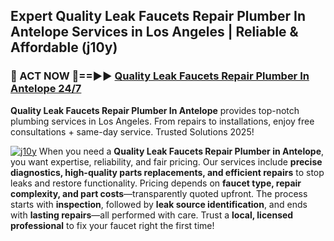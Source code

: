 ## Expert Quality Leak Faucets Repair Plumber In Antelope Services in Los Angeles | Reliable & Affordable (j10y)  

<h3>🚿 ACT NOW 🌟==►► <a href="https://tinyurl.com/2ne6vx2x" rel="nofollow">Quality Leak Faucets Repair Plumber In Antelope 24/7</a></h3>

**Quality Leak Faucets Repair Plumber In Antelope** provides top-notch plumbing services in Los Angeles. From repairs to installations, enjoy free consultations + same-day service. Trusted Solutions 2025!

[![j10y](https://i.imgur.com/4PFF4AK.jpeg)](https://tinyurl.com/2ne6vx2x)
When you need a **Quality Leak Faucets Repair Plumber in Antelope**, you want expertise, reliability, and fair pricing. Our services include **precise diagnostics, high-quality parts replacements, and efficient repairs** to stop leaks and restore functionality. Pricing depends on **faucet type, repair complexity, and part costs**—transparently quoted upfront. The process starts with **inspection**, followed by **leak source identification**, and ends with **lasting repairs**—all performed with care. Trust a **local, licensed professional** to fix your faucet right the first time!